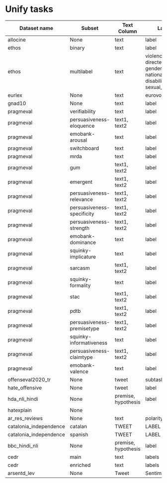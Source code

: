 # Unify tasks


| Dataset name           | Subset                     | Text Column         | Label Column                                                                                               |
|------------------------|----------------------------|---------------------|------------------------------------------------------------------------------------------------------------|
| allocine               | None                       | text                | label                                                                                                      |
| ethos                  | binary                     | text                | label                                                                                                      |
| ethos                  | multilabel                 | text                | violence, directed_vs_generalized, gender, race, national_origin, disability, religion, sexual_orientation |
| eurlex                 | None                       | text                | eurovoc_concepts                                                                                           |
| gnad10                 | None                       | text                | label                                                                                                      |
| pragmeval              | verifiability              | text                | label                                                                                                      |
| pragmeval              | persuasiveness-eloquence   | text1, text2        | label                                                                                                      |
| pragmeval              | emobank-arousal            | text                | label                                                                                                      |
| pragmeval              | switchboard                | text                | label                                                                                                      |
| pragmeval              | mrda                       | text                | label                                                                                                      |
| pragmeval              | gum                        | text1, text2        | label                                                                                                      |
| pragmeval              | emergent                   | text1, text2        | label                                                                                                      |
| pragmeval              | persuasiveness-relevance   | text1, text2        | label                                                                                                      |
| pragmeval              | persuasiveness-specificity | text1, text2        | label                                                                                                      |
| pragmeval              | persuasiveness-strength    | text1, text2        | label                                                                                                      |
| pragmeval              | emobank-dominance          | text                | label                                                                                                      |
| pragmeval              | squinky-implicature        | text                | label                                                                                                      |
| pragmeval              | sarcasm                    | text1, text2        | label                                                                                                      |
| pragmeval              | squinky-formality          | text                | label                                                                                                      |
| pragmeval              | stac                       | text1, text2        | label                                                                                                      |
| pragmeval              | pdtb                       | text1, text2        | label                                                                                                      |
| pragmeval              | persuasiveness-premisetype | text1, text2        | label                                                                                                      |
| pragmeval              | squinky-informativeness    | text                | label                                                                                                      |
| pragmeval              | persuasiveness-claimtype   | text1, text2        | label                                                                                                      |
| pragmeval              | emobank-valence            | text                | label                                                                                                      |
| offenseval2020_tr      | None                       | tweet               | subtask_a                                                                                                  |
| hate_offensive         | None                       | tweet               | label                                                                                                      |
| hda_nli_hindi          | None                       | premise, hypothesis | label                                                                                                      |
| hatexplain             | None                       |                     |                                                                                                            |
| ar_res_reviews         | None                       | text                | polarity                                                                                                   |
| catalonia_independence | catalan                    | TWEET               | LABEL                                                                                                      |
| catalonia_independence | spanish                    | TWEET               | LABEL                                                                                                      |
| bbc_hindi_nli          | None                       | premise, hypothesis | label                                                                                                      |
| cedr                   | main                       | text                | labels                                                                                                     |
| cedr                   | enriched                   | text                | labels                                                                                                     |
| arsentd_lev            | None                       | Tweet               | Sentiment                                                                                                  |
